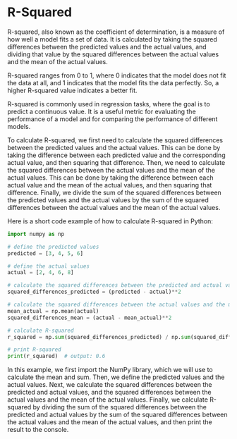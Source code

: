# R-Squared

R-squared, also known as the coefficient of determination, is a measure of how well a model fits a set of data. It is calculated by taking the squared differences between the predicted values and the actual values, and dividing that value by the squared differences between the actual values and the mean of the actual values.

R-squared ranges from 0 to 1, where 0 indicates that the model does not fit the data at all, and 1 indicates that the model fits the data perfectly. So, a higher R-squared value indicates a better fit.

R-squared is commonly used in regression tasks, where the goal is to predict a continuous value. It is a useful metric for evaluating the performance of a model and for comparing the performance of different models.

To calculate R-squared, we first need to calculate the squared differences between the predicted values and the actual values. This can be done by taking the difference between each predicted value and the corresponding actual value, and then squaring that difference. Then, we need to calculate the squared differences between the actual values and the mean of the actual values. This can be done by taking the difference between each actual value and the mean of the actual values, and then squaring that difference. Finally, we divide the sum of the squared differences between the predicted values and the actual values by the sum of the squared differences between the actual values and the mean of the actual values.

Here is a short code example of how to calculate R-squared in Python:

```python
import numpy as np

# define the predicted values
predicted = [3, 4, 5, 6]

# define the actual values
actual = [2, 4, 6, 8]

# calculate the squared differences between the predicted and actual values
squared_differences_predicted = (predicted - actual)**2

# calculate the squared differences between the actual values and the mean of the actual values
mean_actual = np.mean(actual)
squared_differences_mean = (actual - mean_actual)**2

# calculate R-squared
r_squared = np.sum(squared_differences_predicted) / np.sum(squared_differences_mean)

# print R-squared
print(r_squared)  # output: 0.6
```

In this example, we first import the NumPy library, which we will use to calculate the mean and sum. Then, we define the predicted values and the actual values. Next, we calculate the squared differences between the predicted and actual values, and the squared differences between the actual values and the mean of the actual values. Finally, we calculate R-squared by dividing the sum of the squared differences between the predicted and actual values by the sum of the squared differences between the actual values and the mean of the actual values, and then print the result to the console.
